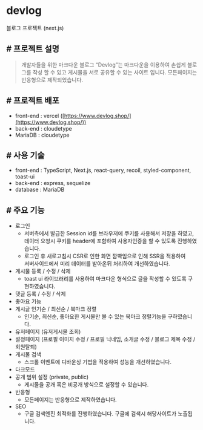 # devlog
블로그 프로젝트 (next.js)

## # 프로젝트 설명
> 개발자들을 위한 마크다운 블로그 “Devlog”는 마크다운을 이용하여 손쉽게 블로그를 작성 할 수 있고 게시물을 서로 공유할 수 있는 사이트 입니다. 모든페이지는 반응형으로 제작되었습니다.


## # 프로젝트 배포
- front-end : vercel ([https://www.devlog.shop/](https://www.devlog.shop/))
- back-end : cloudetype
- MariaDB : cloudetype

## # 사용 기술
- front-end : TypeScript, Next.js, react-query, recoil, styled-component, toast-ui
- back-end : express, sequelize
- database : MariaDB

## # 주요 기능
- 로그인
  - 서버측에서 발급한 Session id를 브라우저에 쿠키를 사용해서 저장을 하였고,<br/> 데이터 요청시 쿠키를 header에 포함하여 사용자인증을 할 수 있도록 진행하였습니다.  
  - 로그인 후 새로고침시 CSR로 인한 화면 깜빡임으로 인해 SSR을 적용하여<br/> 서버사이드에서 미리 데이터를 받아온뒤 처리하여 개선하였습니다.
- 게시물 등록 / 수정 / 삭제
  - toast ui 라이브러리를 사용하여 마크다운 형식으로 글을 작성할 수 있도록 구현하였습니다.
- 댓글 등록 / 수정 / 삭제
- 좋아요 기능
- 게시글 인기순 / 최신순 / 북마크 정렬
  - 인기순, 최신순, 좋아요한 게시물만 볼 수 있는 북마크 정렬기능을 구하였습니다.
- 유저페이지 (유저게시물 조회)
- 설정페이지 (프로필 이미지 수정 / 프로필 닉네임, 소개글 수정 / 블로그 제목 수정 / 회원탈퇴)
- 게시물 검색
  - 스크롤 이벤트에 디바운싱 기법을 적용하여 성능을 개선하였습니다.
- 다크모드
- 공개 범위 설정 (private, public)
  - 게시물을 공개 혹은 비공개 방식으로 설정할 수 있습니다.
- 반응형
  - 모든페이지는 반응형으로 제작하였습니다.
- SEO
  - 구글 검색엔진 최적화를 진행하였습니다. 구글에 검색시 해당사이트가 노출됩니다.
